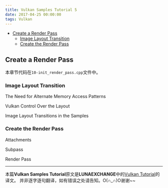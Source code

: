 ```yaml
---
title: Vulkan Samples Tutorial 5
date: 2017-04-25 00:00:00
tags: Vulkan
---
```


<!-- TOC -->

- [Create a Render Pass](#create-a-render-pass)
    - [Image Layout Transition](#image-layout-transition)
    - [Create the Render Pass](#create-the-render-pass)

<!-- /TOC -->

## Create a Render Pass

本章节代码在`10-init_render_pass.cpp`文件中。



### Image Layout Transition

The Need for Alternate Memory Access Patterns

Vulkan Control Over the Layout

Image Layout Transitions in the Samples

### Create the Render Pass

Attachments

Subpass

Render Pass

---

本篇**Vulkan Samples Tutorial**原文是**LUNAEXCHANGE**中的[Vulkan Tutorial](https://vulkan.lunarg.com/doc/sdk/1.0.42.1/windows/tutorial/html/index.html)的译文。
并非逐字逐句翻译，如有错误之处请告知。O(∩_∩)O谢谢~~
























